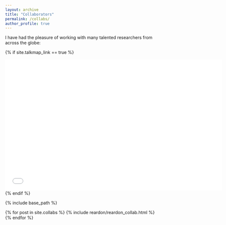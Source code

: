 ```yaml
---
layout: archive
title: "Collaborators"
permalink: /collabs/
author_profile: true
---
```


I have had the pleasure of working with many talented researchers from across the globe: 


{% if site.talkmap_link == true %}
<iframe src="/talkmap/map.html" height="425" width="700" style="border:none; bottom-margin:0"></iframe>
{% endif %}
<!--
Inject the talk map code to generate collaborator network
-->

{% include base_path %}

{% for post in site.collabs %}
  {% include reardon/reardon_collab.html %}
{% endfor %}